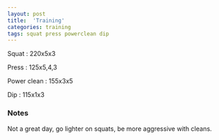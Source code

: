 ```yaml
---
layout: post
title:  'Training'
categories: training
tags: squat press powerclean dip
---
```


Squat       :   220x5x3

Press       :   125x5,4,3

Power clean :   155x3x5

Dip         :   115x1x3

### Notes

Not a great day, go lighter on squats, be more aggressive with cleans.
